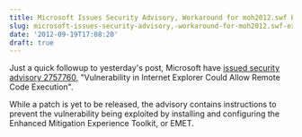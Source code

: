 ```yaml
---
title: Microsoft Issues Security Advisory, Workaround for moh2012.swf Exploit
slug: microsoft-issues-security-advisory,-workaround-for-moh2012.swf-exploit
date: '2012-09-19T17:08:20'
draft: true
---
```


Just a quick followup to yesterday's post, Microsoft have [issued security advisory 2757760](http://technet.microsoft.com/en-us/security/advisory/2757760), "Vulnerability in Internet Explorer Could Allow Remote Code Execution".

While a patch is yet to be released, the advisory contains instructions to prevent the vulnerability being exploited by installing and configuring the Enhanced Mitigation Experience Toolkit, or EMET.